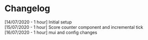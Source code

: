 # Changelog
[14/07/2020 - 1 hour] Initial setup\
[15/07/2020 - 1 hour] Score counter component and incremental tick
[16/07/2020 - 1 hour] mui and config changes
